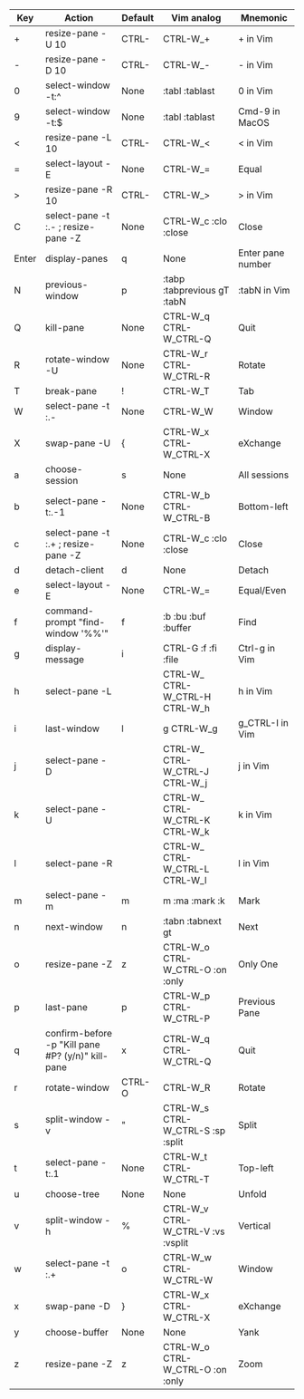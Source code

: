 | Key   | Action                                            | Default      | Vim analog                            | Mnemonic          |
| ---   | ------                                            | -------      | ---------------                       | ---               |
| +     | resize-pane -U 10                                 | CTRL-<Up>    | CTRL-W_+                              | <Ctrl-w>+ in Vim  |
| -     | resize-pane -D 10                                 | CTRL-<Down>  | CTRL-W_-                              | <Ctrl-w>- in Vim  |
| 0     | select-window -t:^                                | None         | :tabl :tablast                        | 0 in Vim          |
| 9     | select-window -t:$                                | None         | :tabl :tablast                        | Cmd-9 in MacOS    |
| <     | resize-pane -L 10                                 | CTRL-<Left>  | CTRL-W_<                              | <Ctrl-w>< in Vim  |
| =     | select-layout -E                                  | None         | CTRL-W_=                              | Equal             |
| >     | resize-pane -R 10                                 | CTRL-<Right> | CTRL-W_>                              | <Ctrl-w>> in Vim  |
| C     | select-pane -t :.- \; resize-pane -Z              | None         | CTRL-W_c :clo :close                  | Close             |
| Enter | display-panes                                     | q            | None                                  | Enter pane number |
| N     | previous-window                                   | p            | :tabp :tabprevious gT :tabN           | :tabN in Vim      |
| Q     | kill-pane                                         | None         | CTRL-W_q CTRL-W_CTRL-Q                | Quit              |
| R     | rotate-window -U                                  | None         | CTRL-W_r CTRL-W_CTRL-R                | Rotate            |
| T     | break-pane                                        | !            | CTRL-W_T                              | Tab               |
| W     | select-pane -t :.-                                | None         | CTRL-W_W                              | Window            |
| X     | swap-pane -U                                      | {            | CTRL-W_x CTRL-W_CTRL-X                | eXchange          |
| a     | choose-session                                    | s            | None                                  | All sessions      |
| b     | select-pane -t:.-1                                | None         | CTRL-W_b CTRL-W_CTRL-B                | Bottom-left       |
| c     | select-pane -t :.+ \; resize-pane -Z              | None         | CTRL-W_c :clo :close                  | Close             |
| d     | detach-client                                     | d            | None                                  | Detach            |
| e     | select-layout -E                                  | None         | CTRL-W_=                              | Equal/Even        |
| f     | command-prompt "find-window '%%'"                 | f            | :b :bu :buf :buffer                   | Find              |
| g     | display-message                                   | i            | CTRL-G :f :fi :file                   | Ctrl-g in Vim     |
| h     | select-pane -L                                    | <Left>       | CTRL-W_<Left> CTRL-W_CTRL-H CTRL-W_h  | h in Vim          |
| i     | last-window                                       | l            | g<Tab> CTRL-W_g<Tab> <C-Tab>          | g_CTRL-I in Vim   |
| j     | select-pane -D                                    | <Down>       | CTRL-W_<Down> CTRL-W_CTRL-J CTRL-W_j  | j in Vim          |
| k     | select-pane -U                                    | <Up>         | CTRL-W_<Up> CTRL-W_CTRL-K CTRL-W_k    | k in Vim          |
| l     | select-pane -R                                    | <Right>      | CTRL-W_<Right> CTRL-W_CTRL-L CTRL-W_l | l in Vim          |
| m     | select-pane -m                                    | m            | m :ma :mark :k                        | Mark              |
| n     | next-window                                       | n            | :tabn :tabnext gt                     | Next              |
| o     | resize-pane -Z                                    | z            | CTRL-W_o CTRL-W_CTRL-O :on :only      | Only One          |
| p     | last-pane                                         | p            | CTRL-W_p CTRL-W_CTRL-P                | Previous Pane     |
| q     | confirm-before -p "Kill pane #P? (y/n)" kill-pane | x            | CTRL-W_q CTRL-W_CTRL-Q                | Quit              |
| r     | rotate-window                                     | CTRL-O       | CTRL-W_R                              | Rotate            |
| s     | split-window -v                                   | "            | CTRL-W_s CTRL-W_CTRL-S :sp :split     | Split             |
| t     | select-pane -t:.1                                 | None         | CTRL-W_t CTRL-W_CTRL-T                | Top-left          |
| u     | choose-tree                                       | None         | None                                  | Unfold            |
| v     | split-window -h                                   | %            | CTRL-W_v CTRL-W_CTRL-V :vs :vsplit    | Vertical          |
| w     | select-pane -t :.+                                | o            | CTRL-W_w CTRL-W_CTRL-W                | Window            |
| x     | swap-pane -D                                      | }            | CTRL-W_x CTRL-W_CTRL-X                | eXchange          |
| y     | choose-buffer                                     | None         | None                                  | Yank              |
| z     | resize-pane -Z                                    | z            | CTRL-W_o CTRL-W_CTRL-O :on :only      | Zoom              |
